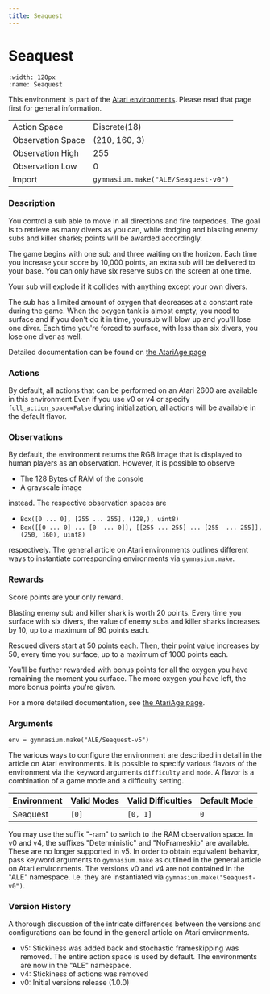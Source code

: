 ```yaml
---
title: Seaquest
---
```

# Seaquest

```{figure} ../../_static/videos/atari/seaquest.gif 
:width: 120px
:name: Seaquest
```

This environment is part of the <a href='..'>Atari environments</a>. Please read that page first for general information.

|   |   |
|---|---|
| Action Space | Discrete(18) |
| Observation Space | (210, 160, 3) |
| Observation High | 255 |
| Observation Low | 0 |
| Import | `gymnasium.make("ALE/Seaquest-v0")` |

### Description
You control a sub able to move in all directions and fire torpedoes.
The goal is to retrieve as many divers as you
can, while dodging and blasting enemy subs and killer sharks; points will be awarded accordingly.

The game begins with one sub and three waiting on the horizon. Each time you
increase your score by 10,000 points, an extra sub will be delivered to your
base.  You can only have six reserve subs on the screen at one time.

Your sub will explode if it collides with anything
except your own divers.

The sub has a limited amount of oxygen that decreases at a constant rate during the game. When the oxygen
tank is almost empty, you need to surface and if you don't do it in
time, yoursub will blow up and you'll lose one diver.  Each time you're forced
to surface, with less than six divers, you lose one diver as well.

Detailed documentation can be found on [the AtariAge page](https://atariage.com/manual_html_page.php?SoftwareLabelID=424)

### Actions
By default, all actions that can be performed on an Atari 2600 are available in this environment.Even if you use v0 or v4 or specify `full_action_space=False` during initialization, all actions will be available in the default flavor.

### Observations
By default, the environment returns the RGB image that is displayed to human players as an observation. However, it is
possible to observe
- The 128 Bytes of RAM of the console
- A grayscale image

instead. The respective observation spaces are
- `Box([0 ... 0], [255 ... 255], (128,), uint8)`
- `Box([[0 ... 0]
 ...
 [0  ... 0]], [[255 ... 255]
 ...
 [255  ... 255]], (250, 160), uint8)
`

respectively. The general article on Atari environments outlines different ways to instantiate corresponding environments
via `gymnasium.make`.

### Rewards
Score points are your only reward.

Blasting enemy sub and killer shark is worth
20 points.  Every time you surface with six divers, the value of enemy subs
and killer sharks increases by 10, up to a maximum of 90 points each. 

Rescued divers start at 50 points each.  Then, their point value increases by 50, every
time you surface, up to a maximum of 1000 points each. 

You'll be further rewarded with bonus points for all the oxygen you have remaining the
moment you surface.  The more oxygen you have left, the more bonus points
you're given.
 
For a more detailed documentation, see [the AtariAge page](https://atariage.com/manual_html_page.php?SoftwareLabelID=424).

### Arguments

```
env = gymnasium.make("ALE/Seaquest-v5")
```

The various ways to configure the environment are described in detail in the article on Atari environments.
It is possible to specify various flavors of the environment via the keyword arguments `difficulty` and `mode`. 
A flavor is a combination of a game mode and a difficulty setting.

|      Environment | Valid Modes                                                                                                                                                                         | Valid Difficulties | Default Mode |
|------------------|------------------------------|---------------|--------------|
|             Seaquest | `[0]`                    |      `[0, 1]` | `0`          |

You may use the suffix "-ram" to switch to the RAM observation space. In v0 and v4, the suffixes "Deterministic" and "NoFrameskip" 
are available. These are no longer supported in v5. In order to obtain equivalent behavior, pass keyword arguments to `gymnasium.make` as outlined in 
the general article on Atari environments.
The versions v0 and v4 are not contained in the "ALE" namespace. I.e. they are instantiated via `gymnasium.make("Seaquest-v0")`.

### Version History
A thorough discussion of the intricate differences between the versions and configurations can be found in the
general article on Atari environments. 

* v5: Stickiness was added back and stochastic frameskipping was removed. The entire action space is used by default. The environments are now in the "ALE" namespace.
* v4: Stickiness of actions was removed
* v0: Initial versions release (1.0.0)
